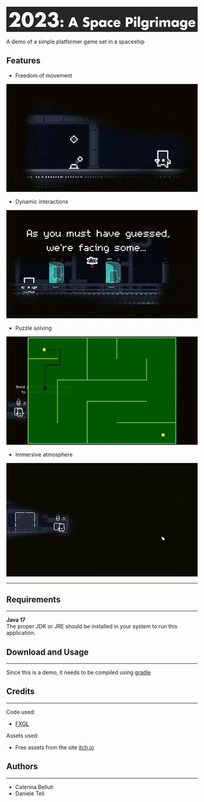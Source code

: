 
![yes](https://github.com/catebell/ProjectOOP/blob/227fd90a7ff33d8ae43f48385267796c8c2a5bf4/Imgs/Title.png)

A demo of a simple platformer game set in a spaceship

## Features 
- Freedom of movement

![Movement](https://github.com/catebell/ProjectOOP/blob/ed80637b378dc8cf7e2074879ea55edb22a6c032/Imgs/Levers.gif)

- Dynamic interactions

![Movement](https://github.com/catebell/ProjectOOP/blob/ed80637b378dc8cf7e2074879ea55edb22a6c032/Imgs/Dialogues.gif)

- Puzzle solving

![Movement](https://github.com/catebell/ProjectOOP/blob/ed80637b378dc8cf7e2074879ea55edb22a6c032/Imgs/Minigame.gif)

- Immersive atmosphere

![Movement](https://github.com/catebell/ProjectOOP/blob/ed80637b378dc8cf7e2074879ea55edb22a6c032/Imgs/Door.gif)

---
## Requirements
---
**Java 17**     
The proper JDK or JRE should be installed in your system to run this application.

## Download and Usage  
---
Since this is a demo, it needs to be compiled using [gradle](www.gradle.org)

## Credits
---
Code used:
- [FXGL](https://github.com/AlmasB/FXGL)
  
Assets used:
- Free assets from the site [itch.io](https://www.itch.io)

## Authors
---
* Caterina Belluti
* Daniele Teli


